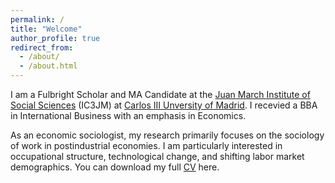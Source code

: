 ```yaml
---
permalink: /
title: "Welcome"
author_profile: true
redirect_from: 
  - /about/
  - /about.html
---
```


I am a Fulbright Scholar and MA Candidate at the [Juan March Institute of Social Sciences](https://ic3jm.es) (IC3JM) at [Carlos III Unversity of Madrid](https://www.uc3m.es/Home). I recevied a BBA in International Business with an emphasis in Economics.

As an economic sociologist, my research primarily focuses on the sociology of work in postindustrial economies. I am particularly interested in occupational structure, technological change, and shifting labor market demographics. You can download my full [CV](files/CV_Lydia_Camp__June_2025_.pdf) here. 